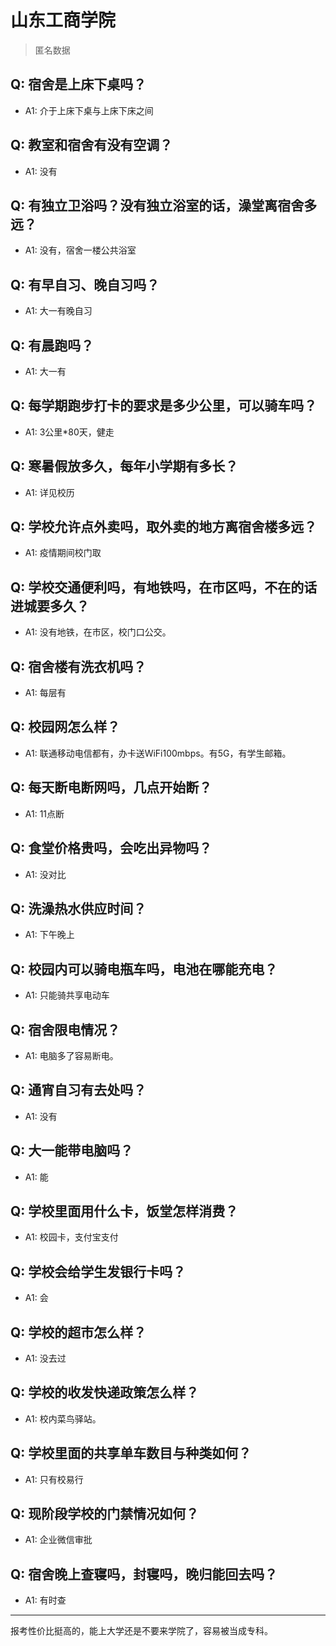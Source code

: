 # 山东工商学院

> 匿名数据

## Q: 宿舍是上床下桌吗？

- A1: 介于上床下桌与上床下床之间

## Q: 教室和宿舍有没有空调？

- A1: 没有

## Q: 有独立卫浴吗？没有独立浴室的话，澡堂离宿舍多远？

- A1: 没有，宿舍一楼公共浴室

## Q: 有早自习、晚自习吗？

- A1: 大一有晚自习

## Q: 有晨跑吗？

- A1: 大一有

## Q: 每学期跑步打卡的要求是多少公里，可以骑车吗？

- A1: 3公里*80天，健走

## Q: 寒暑假放多久，每年小学期有多长？

- A1: 详见校历

## Q: 学校允许点外卖吗，取外卖的地方离宿舍楼多远？

- A1: 疫情期间校门取

## Q: 学校交通便利吗，有地铁吗，在市区吗，不在的话进城要多久？

- A1: 没有地铁，在市区，校门口公交。

## Q: 宿舍楼有洗衣机吗？

- A1: 每层有

## Q: 校园网怎么样？

- A1: 联通移动电信都有，办卡送WiFi100mbps。有5G，有学生邮箱。

## Q: 每天断电断网吗，几点开始断？

- A1: 11点断

## Q: 食堂价格贵吗，会吃出异物吗？

- A1: 没对比

## Q: 洗澡热水供应时间？

- A1: 下午晚上

## Q: 校园内可以骑电瓶车吗，电池在哪能充电？

- A1: 只能骑共享电动车

## Q: 宿舍限电情况？

- A1: 电脑多了容易断电。

## Q: 通宵自习有去处吗？

- A1: 没有

## Q: 大一能带电脑吗？

- A1: 能

## Q: 学校里面用什么卡，饭堂怎样消费？

- A1: 校园卡，支付宝支付

## Q: 学校会给学生发银行卡吗？

- A1: 会

## Q: 学校的超市怎么样？

- A1: 没去过

## Q: 学校的收发快递政策怎么样？

- A1: 校内菜鸟驿站。

## Q: 学校里面的共享单车数目与种类如何？

- A1: 只有校易行

## Q: 现阶段学校的门禁情况如何？

- A1: 企业微信审批

## Q: 宿舍晚上查寝吗，封寝吗，晚归能回去吗？

- A1: 有时查

***

报考性价比挺高的，能上大学还是不要来学院了，容易被当成专科。